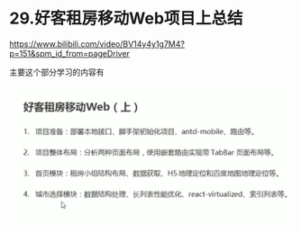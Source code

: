 # 29.好客租房移动Web项目上总结

https://www.bilibili.com/video/BV14y4y1g7M4?p=151&spm_id_from=pageDriver

主要这个部分学习的内容有

![1636712221235](../../../.vuepress/public/images/1636712221235.png)







